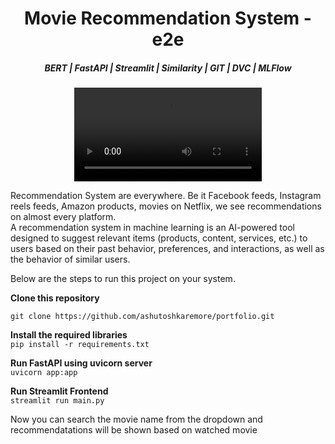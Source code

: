 <h1 align="center">Movie Recommendation System - e2e </h1>

<h5 align="center">BERT | FastAPI | Streamlit | Similarity | GIT | DVC | MLFlow </h5>


<p align="center">
  <video width="300" controls>
    <source src="https://github.com/ashutoshkaremore/portfolio/blob/8c830ceeef3976867f1d334d0d529af6595bac71/Movie%20Recommendation%20System%20-%20E2E/screenshots/streamlit-main-2025-07-26-22-07-95.mp4?raw=true" type="video/mp4">
    Your browser does not support the video tag.
  </video>
</p>

<p>
Recommendation System are everywhere. Be it Facebook feeds, Instagram reels feeds, Amazon products, movies on Netflix, we see recommendations on almost every platform.<br>
A recommendation system in machine learning is an AI-powered tool designed to suggest relevant items (products, content, services, etc.) to users based on their past behavior, preferences, and interactions, as well as the behavior of similar users.
</p>

<p>
Below are the steps to run this project on your system.
</p>

<b>Clone this repository</b><br>
 
````git clone https://github.com/ashutoshkaremore/portfolio.git ````

<b>Install the required libraries</b><br>
````pip install -r requirements.txt````

<b>Run FastAPI using uvicorn server</b><br>
````uvicorn app:app````

<b>Run Streamlit Frontend</b><br>
````streamlit run main.py````

Now you can search the movie name from the dropdown and recommendatations will be shown based on watched movie

